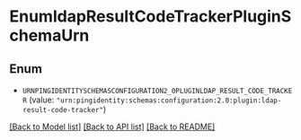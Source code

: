 # EnumldapResultCodeTrackerPluginSchemaUrn

## Enum


* `URNPINGIDENTITYSCHEMASCONFIGURATION2_0PLUGINLDAP_RESULT_CODE_TRACKER` (value: `"urn:pingidentity:schemas:configuration:2.0:plugin:ldap-result-code-tracker"`)


[[Back to Model list]](../README.md#documentation-for-models) [[Back to API list]](../README.md#documentation-for-api-endpoints) [[Back to README]](../README.md)


